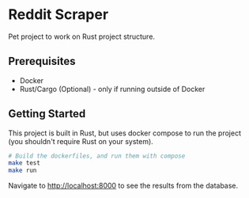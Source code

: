 # Reddit Scraper

Pet project to work on Rust project structure.

## Prerequisites

- Docker
- Rust/Cargo (Optional) - only if running outside of Docker

## Getting Started

This project is built in Rust, but uses docker compose to run the project (you shouldn't require Rust on your system).

```sh
# Build the dockerfiles, and run them with compose
make test
make run
```

Navigate to [http://localhost:8000](http://localhost:8000) to see the results from the database.
